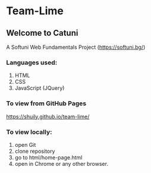 # Team-Lime
## Welcome to Catuni
A Softuni Web Fundamentals Project (https://softuni.bg/)
### Languages used:
1. HTML
2. CSS
3. JavaScript (JQuery)
### To view from GitHub Pages
https://shuily.github.io/team-lime/
### To view locally:
1. open Git
2. clone repository
3. go to html/home-page.html
4. open in Chrome or any other browser.